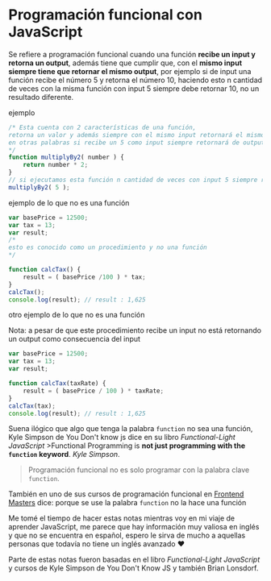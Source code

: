 # Programación funcional con JavaScript

Se refiere a programación funcional cuando una función **recibe un input y retorna un output**, además tiene que cumplir que, con el **mismo input siempre tiene que retornar el mismo output**, por ejemplo si de input una función recibe el número 5 y retorna el número 10, haciendo esto n cantidad de veces con la misma función con input 5 siempre debe retornar 10, no un resultado diferente.

ejemplo

```js
/* Esta cuenta con 2 características de una función, 
retorna un valor y además siempre con el mismo input retornará el mismo output, 
en otras palabras si recibe un 5 como input siempre retornará de output 10
*/
function multiplyBy2( number ) {
    return number * 2;
}
// si ejecutamos esta función n cantidad de veces con input 5 siempre retornará 10
multiplyBy2( 5 );
```

ejemplo de lo que no es una función

```js
var basePrice = 12500;
var tax = 13;
var result;
/*
esto es conocido como un procedimiento y no una función
*/

function calcTax() {
    result = ( basePrice /100 ) * tax;
}
calcTax();
console.log(result); // result : 1,625
```
otro ejemplo de lo que no es una función

Nota: a pesar de que este procedimiento recibe un input no está retornando un output como consecuencia del input

```js
var basePrice = 12500;
var tax = 13;
var result;

function calcTax(taxRate) {
    result = ( basePrice / 100 ) * taxRate;
}
calcTax(tax);
console.log(result); // result : 1,625
```
Suena ilógico que algo que tenga la palabra `function` no sea una función, Kyle Simpson de You Don't know js dice en su libro *Functional-Light JavaScript* >Functional Programming is **not just programming with the `function` keyword**. *Kyle Simpson*.
>Programación funcional no es solo programar con la palabra clave `function`.

También en uno de sus cursos de programación funcional en  [Frontend Masters](https://frontendmasters.com/courses/functional-javascript-v3/) dice: porque se use la palabra `function` no la hace una función

Me tomé el tiempo de hacer estas notas mientras voy en mi viaje de aprender JavaScript, me parece que hay información muy valiosa en inglés y que no se encuentra en español, espero le sirva de mucho a aquellas personas que todavía no tiene un inglés avanzado ❤️

Parte de estas notas fueron basadas en el libro *Functional-Light JavaScript* y cursos de Kyle Simpson de You Don't Know JS y también Brian Lonsdorf.